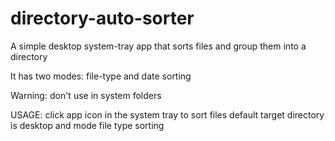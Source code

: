 # directory-auto-sorter

A simple desktop system-tray app that sorts files and group them into a directory

It has two modes: file-type and date sorting

Warning: don't use in system folders

USAGE:
  click app icon in the system tray to sort files
  default target directory is desktop and mode file type sorting
